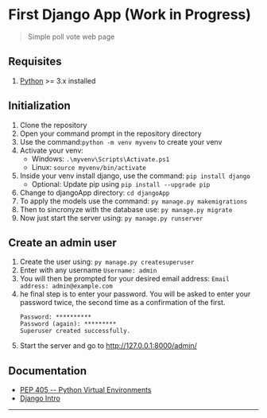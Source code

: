 # First Django App (Work in Progress)

> Simple poll vote web page

## Requisites

1. [Python](https://www.python.org/) >= 3.x installed

## Initialization

1. Clone the repository
2. Open your command prompt in the repository directory
3. Use the command:`python -m venv myvenv` to create your venv
4. Activate your venv:
   - Windows: `.\myvenv\Scripts\Activate.ps1`
   - Linux: `source myvenv/bin/activate`
5. Inside your venv install django, use the command: `pip install django`
   - Optional: Update pip using `pip install --upgrade pip`
6. Change to djangoApp directory: `cd djangoApp`
7. To apply the models use the command: `py manage.py makemigrations`
8. Then to sincronyze with the database use: `py manage.py migrate`
9. Now just start the server using: `py manage.py runserver`

## Create an admin user

1. Create the user using: `py manage.py createsuperuser`
2. Enter with any username
   `Username: admin`
3. You will then be prompted for your desired email address:
   `Email address: admin@example.com`
4. he final step is to enter your password. You will be asked to enter your password twice, the second time as a confirmation of the first.
   ```
   Password: ********** 
   Password (again): ********* 
   Superuser created successfully.
   ```
5. Start the server and go to http://127.0.0.1:8000/admin/

## Documentation

- [PEP 405 -- Python Virtual Environments](https://www.python.org/dev/peps/pep-0405/)
- [Django Intro](https://docs.djangoproject.com/en/3.1/intro/)

---
